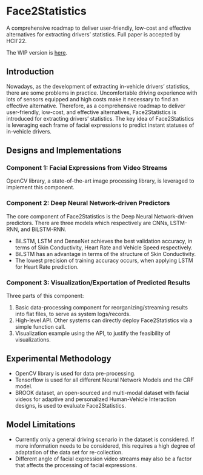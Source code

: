 # Face2Statistics
A comprehensive roadmap to deliver user-friendly, low-cost and effective alternatives for extracting drivers’  statistics. Full paper is accepted by HCII'22.

The WIP version is [here](https://github.com/unnc-ucc/Face2Multimodal).


## Introduction
Nowadays, as the development of extracting in-vehicle drivers’ statistics, there are some problems in practice. Uncomfortable driving experience with lots of sensors equipped and high costs make it necessary to find an effective alternative. Therefore, as a comprehensive roadmap to deliver user-friendly, low-cost, and effective alternatives, Face2Statistics is introduced for extracting drivers’ statistics. The key idea of Face2Statistics is leveraging each frame of facial expressions to predict instant statuses of in-vehicle drivers. 


## Designs and Implementations

### Component 1: Facial Expressions from Video Streams
OpenCV library, a state-of-the-art image processing library, is leveraged to implement this component.

### Component 2: Deep Neural Network-driven Predictors
The core component of Face2Statistics is the Deep Neural Network-driven predictors. There are three models which respectively are CNNs, LSTM-RNN, and BiLSTM-RNN.
* BiLSTM, LSTM and DenseNet achieves the best validation accuracy, in terms of Skin Conductivity, Heart Rate and Vehicle Speed respectively.
* BiLSTM has an advantage in terms of the structure of Skin Conductivity.
* The lowest precision of training accuracy occurs, when applying LSTM for Heart Rate prediction.

### Component 3: Visualization/Exportation of Predicted Results
Three parts of this component:
1. Basic data-processing component for reorganizing/streaming results into flat files, to serve as system logs/records.
2. High-level API. Other systems can directly deploy Face2Statistics via a simple function call.
3. Visualization example using the API, to justify the feasibility of visualizations.


## Experimental Methodology
* OpenCV library is used for data pre-processing.
* Tensorflow is used for all different Neural Network Models and the CRF model.
* BROOK dataset, an open-sourced and multi-modal dataset with facial videos for adaptive and personalized Human-Vehicle Interaction designs, is used to evaluate Face2Statistics.


## Model Limitations
* Currently only a general driving scenario in the dataset is considered. If more information needs to be considered, this requires a high degree of adaptation of the data set for re-collection.
* Different angle of facial expression video streams may also be a factor that affects the processing of facial expressions.


